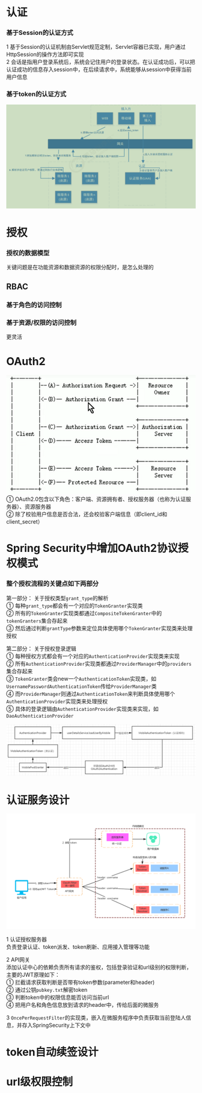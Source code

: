 # 认证
### 基于Session的认证方式
1 基于Session的认证机制由Servlet规范定制，Servlet容器已实现，用户通过HttpSession的操作方法即可实现  
2 会话是指用户登录系统后，系统会记住用户的登录状态。在认证成功后，可以把认证成功的信息存入session中，在后续请求中，系统能够从session中获得当前用户信息

### 基于token的认证方式
![img.png](images/分布式系统认证方案.png)

# 授权
### 授权的数据模型
关键问题是在功能资源和数据资源的权限分配时，是怎么处理的

## RBAC
### 基于角色的访问控制

### 基于资源/权限的访问控制
更灵活

# OAuth2
![img.png](images/OAuth2.0认证授权流程.png)  
① OAuth2.0包含以下角色：客户端、资源拥有者、授权服务器（也称为认证服务器）、资源服务器  
② 除了校验用户信息是否合法，还会校验客户端信息（即client_id和client_secret）  

# Spring Security中增加OAuth2协议授权模式
### 整个授权流程的关键点如下两部分
第一部分： 关于授权类型```grant_type```的解析  
① 每种```grant_type```都会有一个对应的```TokenGranter```实现类  
② 所有的```TokenGranter```实现类都通过```CompositeTokenGranter```中的```tokenGranters```集合存起来  
③ 然后通过判断```grantType```参数来定位具体使用哪个```TokenGranter```实现类来处理授权

第二部分： 关于授权登录逻辑  
① 每种授权方式都会有一个对应的```AuthenticationProvider```实现类来实现  
② 所有```AuthenticationProvider```实现类都通过```ProviderManager```中的```providers```集合存起来  
③ ```TokenGranter```类会new一个```AuthenticationToken```实现类，如```UsernamePasswordAuthenticationToken```传给```ProviderManager```类  
④ 而```ProviderManager```则通过```AuthenticationToken```来判断具体使用哪个```AuthenticationProvider```实现类来处理授权  
⑤ 具体的登录逻辑由```AuthenticationProvider```实现类来实现，如```DaoAuthenticationProvider```

![img.png](images/新模式的认证授权流程.png)


# 认证服务设计
![img.png](images/有网络隔离下JWT方式.png)

1 认证授权服务器  
负责登录认证、token派发、token刷新、应用接入管理等功能  

2 API网关  
添加认证中心的依赖负责所有请求的鉴权，包括登录验证和url级别的权限判断，主要的JWT原理如下：  
① 拦截请求获取判断是否带有token参数(parameter和header)  
② 通过公钥```pubkey.txt```解密token  
③ 判断token中的权限信息能否访问当前url  
④ 把用户名和角色信息放到请求的header中，传给后面的微服务  

3 ```OncePerRequestFilter```的实现类，嵌入在微服务程序中负责获取当前登陆人信息，并存入SpringSecurity上下文中

# token自动续签设计


# url级权限控制

# 

